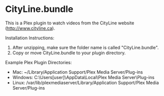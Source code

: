 # CityLine.bundle
This is a Plex plugin to watch videos from the CityLine website (http://www.cityline.ca).

Installation Instructions:

1. After unzipping, make sure the folder name is called "CityLine.bundle".
2. Copy or move CityLine.bundle to your plugin directory.

Example Plex Plugin Directories:
- Mac: ~/Library/Application Support/Plex Media Server/Plug-ins
- Windows: C:\Users\[user]\AppData\Local\Plex Media Server\Plug-ins
- Linux: /var/lib/plexmediaserver/Library/Application Support/Plex Media Server/Plug-ins
